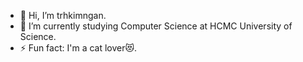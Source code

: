 - 👋 Hi, I’m trhkimngan.
- 🌱 I’m currently studying Computer Science at HCMC University of Science.
- ⚡ Fun fact: I'm a cat lover😻.

<!---
trhkimngan22/trhkimngan22 is a ✨ special ✨ repository because its `README.md` (this file) appears on your GitHub profile.
You can click the Preview link to take a look at your changes.
--->
